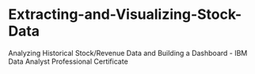 # Extracting-and-Visualizing-Stock-Data
Analyzing Historical Stock/Revenue Data and Building a Dashboard - IBM Data Analyst Professional Certificate
